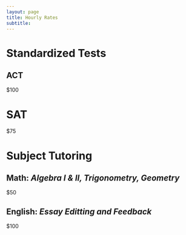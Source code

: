 ```yaml
---
layout: page
title: Hourly Rates
subtitle: 
---
```


 # Standardized Tests
 ## ACT
 
 $100
 
 # SAT
 
 $75
 
 # Subject Tutoring
 ## Math: _Algebra I & II, Trigonometry, Geometry_
 
 $50
 
 ## English: _Essay Editting and Feedback_
 
 $100
 



